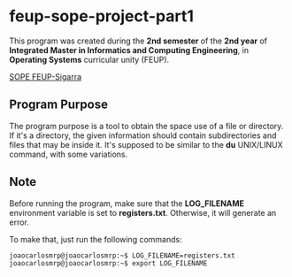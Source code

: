# feup-sope-project-part1
 
This program was created during the **2nd semester** of the **2nd year** of **Integrated Master in Informatics and Computing Engineering**, in **Operating Systems** curricular unity (FEUP).

[SOPE FEUP-Sigarra](https://sigarra.up.pt/feup/en/UCURR_GERAL.FICHA_UC_VIEW?pv_ocorrencia_id=368704 "Curricular Unity Homepage")

## Program Purpose

The program purpose is a tool to obtain the space use of a file or directory. If it's a directory, the given information should contain subdirectories and files that may be inside it. It's supposed to be similar to the **du** UNIX/LINUX command, with some variations.

## Note

Before running the program, make sure that the **LOG_FILENAME** environment variable is set to **registers.txt**. Otherwise, it will generate an error.

To make that, just run the following commands:

```console
joaocarlosmrp@joaocarlosmrp:~$ LOG_FILENAME=registers.txt
joaocarlosmrp@joaocarlosmrp:~$ export LOG_FILENAME
```
